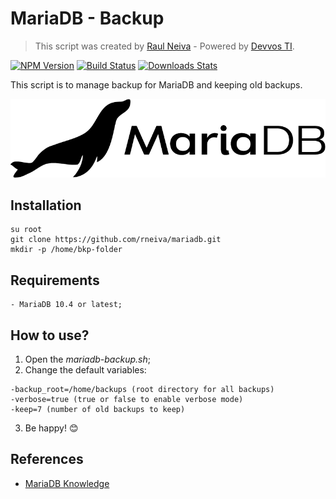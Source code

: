 # MariaDB - Backup
> This script was created by [Raul Neiva](raulneivaweb@gmail.com) - Powered by [Devvos TI](https://devvos.com.br).

[![NPM Version][npm-image]][npm-url]
[![Build Status][travis-image]][travis-url]
[![Downloads Stats][npm-downloads]][npm-url]

This script is to manage backup for MariaDB and keeping old backups.

![](mariadb-logo.png)

## Installation

```
su root
git clone https://github.com/rneiva/mariadb.git
mkdir -p /home/bkp-folder
```

## Requirements

```
- MariaDB 10.4 or latest;
```

## How to use?

1. Open the *mariadb-backup.sh*;
2. Change the default variables:

```
-backup_root=/home/backups (root directory for all backups)
-verbose=true (true or false to enable verbose mode)
-keep=7 (number of old backups to keep)
```

3. Be happy! 😊

## References
- [MariaDB Knowledge](https://mariadb.com/kb/en/)

<!-- Markdown link & img dfn's -->
[npm-image]: https://img.shields.io/npm/v/datadog-metrics.svg?style=flat-square
[npm-url]: https://npmjs.org/package/datadog-metrics
[npm-downloads]: https://img.shields.io/npm/dm/datadog-metrics.svg?style=flat-square
[travis-image]: https://img.shields.io/travis/dbader/node-datadog-metrics/master.svg?style=flat-square
[travis-url]: https://travis-ci.org/dbader/node-datadog-metrics
